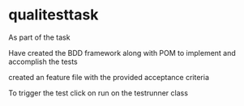 # qualitesttask

As part of the task 

Have created the BDD framework along with POM to implement and accomplish the tests

created an feature file with the provided acceptance criteria

To trigger the test click on run on the testrunner class

